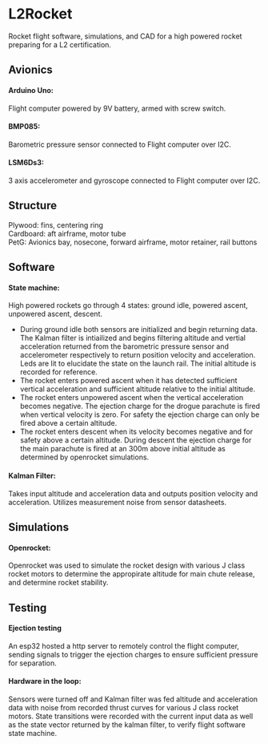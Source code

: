 # L2Rocket
Rocket flight software, simulations, and CAD for a high powered rocket preparing for a L2 certification. 

## Avionics

#### Arduino Uno:
Flight computer powered by 9V battery, armed with screw switch.

#### BMP085:
Barometric pressure sensor connected to Flight computer over I2C.

#### LSM6Ds3:
3 axis accelerometer and gyroscope connected to Flight computer over I2C.


## Structure
Plywood: fins, centering ring  
Cardboard: aft airframe,  motor tube  
PetG: Avionics bay, nosecone, forward airframe, motor retainer, rail buttons


## Software

#### State machine:
High powered rockets go through 4 states: ground idle, powered ascent, unpowered ascent, descent. 
    
- During ground idle both sensors are initialized and begin returning data. The Kalman filter is intiailized and begins filtering altitude and vertial acceleration returned from the barometric pressure sensor and accelerometer respectively to return position velocity and acceleration. Leds are lit to elucidate the state on the launch rail. The initial altitude is recorded for reference.  
- The rocket enters powered ascent when it has detected sufficient vertical acceleration and sufficient altitude relative to the initial altitude.   
- The rocket enters unpowered ascent when the vertical acceleration becomes negative. The ejection charge for the drogue parachute is fired when vertical velocity is zero. For safety the ejection charge can only be fired above a certain altitude.    
- The rocket enters descent when its velocity becomes negative and for safety above a certain altitude. During descent the ejection charge for the main parachute is fired at an 300m above initial altitude as determined by openrocket simulations. 


#### Kalman Filter:
Takes input altitude and acceleration data and outputs position velocity and acceleration. Utilizes measurement noise from sensor datasheets. 

## Simulations

#### Openrocket:
Openrocket was used to simulate the rocket design with various J class rocket motors to determine the appropirate altitude for main chute release, and determine rocket stability. 

## Testing
#### Ejection testing
An esp32 hosted a http server to remotely control the flight computer, sending signals to trigger the ejection charges to ensure sufficient pressure for separation.
#### Hardware in the loop:
Sensors were turned off and Kalman filter was fed altitude and acceleration data with noise from recorded thrust curves for various J class rocket motors. State transitions were recorded with the current input data as well as the state vector returned by the kalman filter, to verify flight software state machine.
